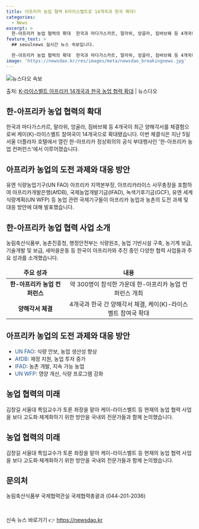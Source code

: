 ```yaml
---
title: 아프리카 농업 협력 K라이스벨트로 14개국과 한국 확대!
categories:
  - News
excerpt: >
  한-아프리카 농업 협력의 확대  한국과 마다가스카르, 말라위, 앙골라, 짐바브웨 등 4개국이 최근 양해각서를…
feature_text: >
  ## seoulnews 실시간 뉴스 속보입니다.

  한-아프리카 농업 협력의 확대  한국과 마다가스카르, 말라위, 앙골라, 짐바브웨 등 4개국이 최근 양해각서를…
image: 'https://newsdao.kr/res/images/meta/newsdao_breakingnews.jpg'
---
```


![뉴스다오 속보](https://newsdao.kr/res/images/meta/newsdao_breakingnews.jpg)

<p>출처: <a href="https://newsdao.kr/4125" rel="dofollow">K-라이스벨트 아프리카 14개국과 한국 농업 협력 확대</a> | 뉴스다오</p>

<h2 data-ke-size="size26">한-아프리카 농업 협력의 확대</h2>
<p data-ke-size="size16">한국과 마다가스카르, 말라위, 앙골라, 짐바브웨 등 4개국이 최근 양해각서를 체결함으로써 케이(K)-라이스벨트 참여국이 14개국으로 확대됐습니다. 이번 체결식은 지난 5일 서울 더플라자 호텔에서 열린 한-아프리카 정상회의의 공식 부대행사인 '한-아프리카 농업 컨퍼런스'에서 이루어졌습니다.</p>

<h2 data-ke-size="size26">아프리카 농업의 도전 과제와 대응 방안</h2>
<p data-ke-size="size16">유엔 식량농업기구(UN FAO) 아프리카 지역본부장, 아프리카라이스 사무총장을 포함하여 아프리카개발은행(AfDB), 국제농업개발기금(IFAD), 녹색기후기금(GCF), 유엔 세계식량계획(UN WFP) 등 농업 관련 국제기구들이 아프리카 농업과 농촌의 도전 과제 및 대응 방안에 대해 발표했습니다.</p>

<h2 data-ke-size="size26">한-아프리카 농업 협력 사업 소개</h2>
<p data-ke-size="size16">농림축산식품부, 농촌진흥청, 행정안전부는 식량원조, 농업 기반시설 구축, 농기계 보급, 기술개발 및 보급, 새마을운동 등 한국이 아프리카와 추진 중인 다양한 협력 사업들과 주요 성과를 소개했습니다.</p>

<table>
<thead>
	<tr>
		<td style="text-align: center; height: 17px;"><b>주요 성과</b></td>
		<td style="text-align: center; height: 17px;"><b>내용</b></td>
	</tr>
</thead>
<tbody>
	<tr>
		<td style="text-align: center; height: 17px;"><b>한-아프리카 농업 컨퍼런스</b></td>
		<td style="text-align: center; height: 17px;">약 300명이 참석한 가운데 한-아프리카 농업 컨퍼런스 개최</td>
	</tr>
	<tr>
		<td style="text-align: center; height: 17px;"><b>양해각서 체결</b></td>
		<td style="text-align: center; height: 17px;">4개국과 한국 간 양해각서 체결, 케이(K)-라이스벨트 참여국 확대</td>
	</tr>
</tbody>
</table>

<h2 data-ke-size="size26">아프리카 농업의 도전 과제와 대응 방안</h2>
<ul>
	<li><span style="color: #1a5490;">UN FAO</span>: 식량 안보, 농업 생산성 향상</li>
	<li><span style="color: #1a5490;">AfDB</span>: 재정 지원, 농업 투자 증가</li>
	<li><span style="color: #1a5490;">IFAD</span>: 농촌 개발, 지속 가능 농업</li>
	<li><span style="color: #1a5490;">UN WFP</span>: 영양 개선, 식량 프로그램 강화</li>
</ul>

<h2 data-ke-size="size26">농업 협력의 미래</h2>
<p data-ke-size="size16">김창길 서울대 특임교수가 토론 좌장을 맡아 케이-라이스벨트 등 현재의 농업 협력 사업을 보다 고도화·체계화하기 위한 방안을 국내외 전문가들과 함께 논의했습니다.</p>

<h2 data-ke-size="size26">농업 협력의 미래</h2>
<p data-ke-size="size16">김창길 서울대 특임교수가 토론 좌장을 맡아 케이-라이스벨트 등 현재의 농업 협력 사업을 보다 고도화·체계화하기 위한 방안을 국내외 전문가들과 함께 논의했습니다.</p>

<h2 data-ke-size="size26">문의처</h2>
<p data-ke-size="size16">농림축산식품부 국제협력관실 국제협력총괄과 (044-201-2036)</p>

<p data-ke-size="size16">&nbsp;</p> 

신속 뉴스 바로가기 👉 <a href="https://newsdao.kr" rel="dofollow">https://newsdao.kr</a>


